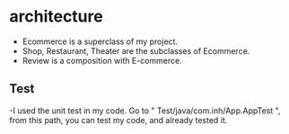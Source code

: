 # architecture  
- Ecommerce is a superclass of my project.
- Shop, Restaurant, Theater are the subclasses of Ecommerce.
- Review is a composition with E-commerce.


## Test 
-I used the unit test in my code.
Go to " Test/java/com.inh/App.AppTest ", from this path, you can test my code, and already tested it.
